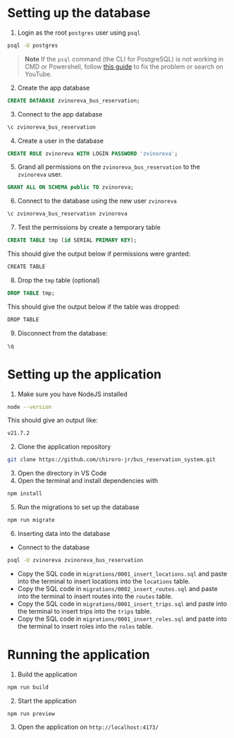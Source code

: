 # Setting up the database

1. Login as the root `postgres` user using `psql`

```bash
psql -U postgres
```

> **Note**
> If the `psql` command (the CLI for PostgreSQL) is not working in CMD or Powershell, follow [this guide](https://www.commandprompt.com/education/how-to-fix-psql-command-not-found-error-in-postgresql/) to fix the problem or search on YouTube.

2. Create the app database

```sql
CREATE DATABASE zvinoreva_bus_reservation;
```

3. Connect to the app database

```bash
\c zvinoreva_bus_reservation
```

4. Create a user in the database

```sql
CREATE ROLE zvinoreva WITH LOGIN PASSWORD 'zvinoreva';
```

5. Grand all permissions on the `zvinoreva_bus_reservation` to the `zvinoreva` user.

```sql
GRANT ALL ON SCHEMA public TO zvinoreva;
```

6. Connect to the database using the new user `zvinoreva`

```bash
\c zvinoreva_bus_reservation zvinoreva
```

7. Test the permissions by create a temporary table

```sql
CREATE TABLE tmp (id SERIAL PRIMARY KEY);
```

This should give the output below if permissions were granted:

```bash
CREATE TABLE
```

8. Drop the `tmp` table (optional)

```sql
DROP TABLE tmp;
```

This should give the output below if the table was dropped:

```bash
DROP TABLE
```

9. Disconnect from the database:

```bash
\q
```

# Setting up the application

1. Make sure you have NodeJS installed

```bash
node --version
```

This should give an output like:

```bash
v21.7.2
```

2. Clone the application repository

```bash
git clone https://github.com/chiroro-jr/bus_reservation_system.git
```

3. Open the directory in VS Code
4. Open the terminal and install dependencies with

```bash
npm install
```

5. Run the migrations to set up the database

```bash
npm run migrate
```

6. Inserting data into the database

- Connect to the database

```bash
psql -U zvinoreva zvinoreva_bus_reservation
```

- Copy the SQL code in `migrations/0001_insert_locations.sql` and paste into the terminal to insert locations into the `locations` table.
- Copy the SQL code in `migrations/0002_insert_routes.sql` and paste into the terminal to insert routes into the `routes` table.
- Copy the SQL code in `migrations/0001_insert_trips.sql` and paste into the terminal to insert trips into the `trips` table.
- Copy the SQL code in `migrations/0001_insert_roles.sql` and paste into the terminal to insert roles into the `roles` table.

# Running the application

1. Build the application

```bash
npm run build
```

2. Start the application

```bash
npm run preview
```

3. Open the application on `http://localhost:4173/`
